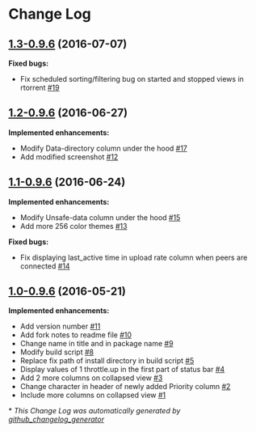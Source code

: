 # Change Log

## [1.3-0.9.6](https://github.com/chros73/rtorrent-ps/tree/1.3-0.9.6) (2016-07-07)
**Fixed bugs:**

- Fix scheduled sorting/filtering bug on started and stopped views in rtorrent [\#19](https://github.com/chros73/rtorrent-ps/issues/19)

## [1.2-0.9.6](https://github.com/chros73/rtorrent-ps/tree/1.2-0.9.6) (2016-06-27)
**Implemented enhancements:**

- Modify Data-directory column under the hood [\#17](https://github.com/chros73/rtorrent-ps/issues/17)
- Add modified screenshot [\#12](https://github.com/chros73/rtorrent-ps/issues/12)

## [1.1-0.9.6](https://github.com/chros73/rtorrent-ps/tree/1.1-0.9.6) (2016-06-24)
**Implemented enhancements:**

- Modify Unsafe-data column under the hood [\#15](https://github.com/chros73/rtorrent-ps/issues/15)
- Add more 256 color themes [\#13](https://github.com/chros73/rtorrent-ps/issues/13)

**Fixed bugs:**

- Fix displaying last\_active time in upload rate column when peers are connected [\#14](https://github.com/chros73/rtorrent-ps/issues/14)

## [1.0-0.9.6](https://github.com/chros73/rtorrent-ps/tree/1.0-0.9.6) (2016-05-21)
**Implemented enhancements:**

- Add version number [\#11](https://github.com/chros73/rtorrent-ps/issues/11)
- Add fork notes to readme file [\#10](https://github.com/chros73/rtorrent-ps/issues/10)
- Change name in title and in package name [\#9](https://github.com/chros73/rtorrent-ps/issues/9)
- Modify build script [\#8](https://github.com/chros73/rtorrent-ps/issues/8)
- Replace fix path of install directory in build script [\#5](https://github.com/chros73/rtorrent-ps/issues/5)
- Display values of 1 throttle.up in the first part of status bar [\#4](https://github.com/chros73/rtorrent-ps/issues/4)
- Add 2 more columns on collapsed view [\#3](https://github.com/chros73/rtorrent-ps/issues/3)
- Change character in header of newly added Priority column [\#2](https://github.com/chros73/rtorrent-ps/issues/2)
- Include more columns on collapsed view [\#1](https://github.com/chros73/rtorrent-ps/issues/1)



\* *This Change Log was automatically generated by [github_changelog_generator](https://github.com/skywinder/Github-Changelog-Generator)*